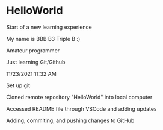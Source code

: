# HelloWorld
Start of a new learning experience 

My name is BBB B3 Triple B :)

Amateur programmer

Just learning Git/Github

11/23/2021 11:32 AM

 Set up git 

 Cloned remote repository "HelloWorld" into local computer 

 Accessed README file through VSCode and adding updates

 Adding, commiting, and pushing changes to GitHub
